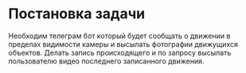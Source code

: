 # Постановка задачи
Необходим телеграм бот который будет сообщать о движении в пределах видимости камеры и
высылать фотографии движущихся объектов.
Делать запись происходящего и по запросу высылать пользователю видео последнего 
записанного движения.